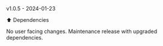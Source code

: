 v1.0.5 - 2024-01-23

⬆️ Dependencies

No user facing changes. 
Maintenance release with upgraded dependencies.